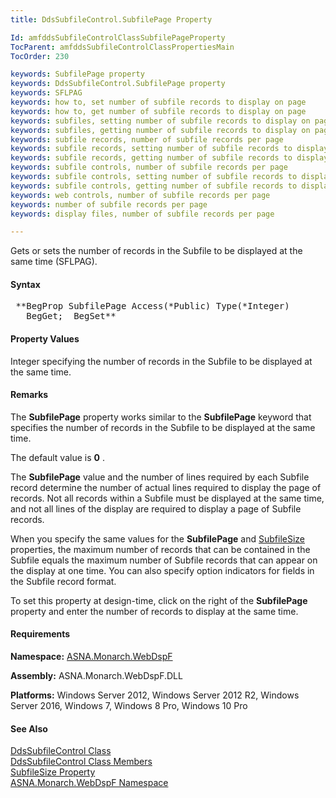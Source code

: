 ```yaml
---
title: DdsSubfileControl.SubfilePage Property

Id: amfddsSubfileControlClassSubfilePageProperty
TocParent: amfddsSubfileControlClassPropertiesMain
TocOrder: 230

keywords: SubfilePage property
keywords: DdsSubfileControl.SubfilePage property
keywords: SFLPAG
keywords: how to, set number of subfile records to display on page
keywords: how to, get number of subfile records to display on page
keywords: subfiles, setting number of subfile records to display on page
keywords: subfiles, getting number of subfile records to display on page
keywords: subfile records, number of subfile records per page
keywords: subfile records, setting number of subfile records to display on page
keywords: subfile records, getting number of subfile records to display on page
keywords: subfile controls, number of subfile records per page
keywords: subfile controls, setting number of subfile records to display on page
keywords: subfile controls, getting number of subfile records to display on page
keywords: web controls, number of subfile records per page
keywords: number of subfile records per page
keywords: display files, number of subfile records per page

---
```


Gets or sets the number of records in the Subfile to be displayed at the same time (SFLPAG).

#### Syntax
<pre class="prettyprint"> **BegProp SubfilePage Access(*Public) Type(*Integer)
   BegGet;  BegSet** </pre>

#### Property Values
Integer specifying the number of records in the Subfile to be displayed at the same time.

#### Remarks
The **SubfilePage** property works similar to the **SubfilePage** keyword that specifies the number of records in the Subfile to be displayed at the same time.

The default value is **0** .

The **SubfilePage** value and the number of lines required by each Subfile record determine the number of actual lines required to display the page of records. Not all records within a Subfile must be displayed at the same time, and not all lines of the display are required to display a page of Subfile records.

When you specify the same values for the **SubfilePage** and [ SubfileSize](amfddsSubfileControlClassSubfileSizeProperty.html) properties, the maximum number of records that can be contained in the Subfile equals the maximum number of Subfile records that can appear on the display at one time. You can also specify option indicators for fields in the Subfile record format.

To set this property at design-time, click on the right of the **SubfilePage** property and enter the number of records to display at the same time.

#### Requirements
**Namespace:** [ASNA.Monarch.WebDspF](amfWebDspFNamespace.html)

**Assembly:** ASNA.Monarch.WebDspF.DLL

**Platforms:** Windows Server 2012, Windows Server 2012 R2, Windows Server 2016, Windows 7, Windows 8 Pro, Windows 10 Pro

#### See Also
[ DdsSubfileControl Class](amfddsSubfileControlClass.html) <br /> [ DdsSubfileControl Class Members](amfddsSubfileControlClassMembers.html) <br /> [ SubfileSize Property](amfddsSubfileControlClassSubfileSizeProperty.html) <br /> [ ASNA.Monarch.WebDspF Namespace](amfWebDspFNamespace.html) 
